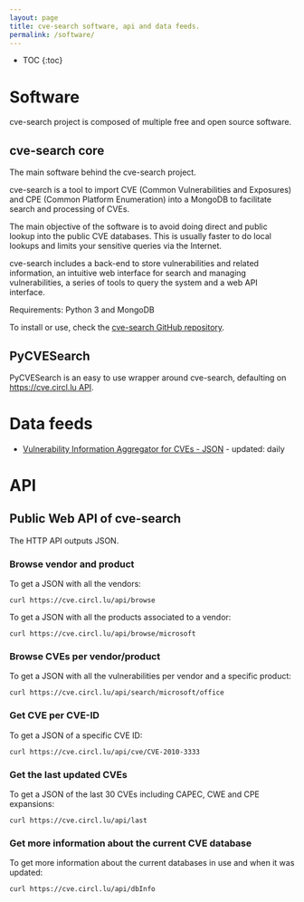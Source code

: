 ```yaml
---
layout: page
title: cve-search software, api and data feeds.
permalink: /software/
---
```


* TOC
{:toc}

# Software

cve-search project is composed of multiple free and open source software.

## cve-search core

The main software behind the cve-search project.

cve-search is a tool to import CVE (Common Vulnerabilities and Exposures) and CPE (Common Platform Enumeration) into a MongoDB to facilitate search and processing of CVEs.

The main objective of the software is to avoid doing direct and public lookup into the public CVE databases. This is usually faster to do local lookups and limits your sensitive queries via the Internet.

cve-search includes a back-end to store vulnerabilities and related information, an intuitive web interface for search and managing vulnerabilities, a series of tools to query the system and a web API interface.

Requirements: Python 3 and MongoDB

To install or use, check the [cve-search GitHub repository](https://github.com/cve-search/cve-search).

## PyCVESearch

PyCVESearch is an easy to use wrapper around cve-search, defaulting on [https://cve.circl.lu API](https://cve.circl.lu).

# Data feeds

- [Vulnerability Information Aggregator for CVEs  - JSON](https://www.cve-search.org/feeds/via4.json) - updated: daily

# API

## Public Web API of cve-search

The HTTP API outputs JSON.

### Browse vendor and product


To get a JSON with all the vendors:

~~~
curl https://cve.circl.lu/api/browse
~~~

To get a JSON with all the products associated to a vendor:

~~~
curl https://cve.circl.lu/api/browse/microsoft
~~~

### Browse CVEs per vendor/product

To get a JSON with all the vulnerabilities per vendor and a specific product:

~~~
curl https://cve.circl.lu/api/search/microsoft/office
~~~

### Get CVE per CVE-ID

To get a JSON of a specific CVE ID:

~~~
curl https://cve.circl.lu/api/cve/CVE-2010-3333
~~~

### Get the last updated CVEs

To get a JSON of the last 30 CVEs including CAPEC, CWE and CPE expansions:

~~~
curl https://cve.circl.lu/api/last
~~~

### Get more information about the current CVE database

To get more information about the current databases in use and when it was updated:

~~~
curl https://cve.circl.lu/api/dbInfo
~~~

